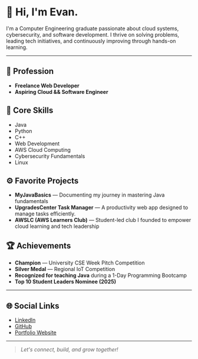 # 👋 Hi, I'm Evan.

I'm a Computer Engineering graduate passionate about cloud systems, cybersecurity, and software development. I thrive on solving problems, leading tech initiatives, and continuously improving through hands-on learning.

---

## 💼 Profession
- **Freelance Web Developer**
- **Aspiring Cloud && Software Engineer**

## 🧠 Core Skills
- Java
- Python
- C++
- Web Development
- AWS Cloud Computing
- Cybersecurity Fundamentals
- Linux

## ⚙️ Favorite Projects
- **MyJavaBasics** — Documenting my journey in mastering Java fundamentals
- **UpgradesCenter Task Manager** — A productivity web app designed to manage tasks efficiently.
- **AWSLC (AWS Learners Club)** — Student-led club I founded to empower cloud learning and tech leadership

## 🏆 Achievements
- **Champion** — University CSE Week Pitch Competition
- **Silver Medal** — Regional IoT Competition
- **Recognized for teaching Java** during a 1-Day Programming Bootcamp
- **Top 10 Student Leaders Nominee (2025)**

---

## 🌐 Social Links
- [LinkedIn](https://www.linkedin.com/in/adjsevangelista/) 
- [GitHub](#) 
- [Portfolio Website](evanportfolio.com) 

---

> *Let's connect, build, and grow together!*
